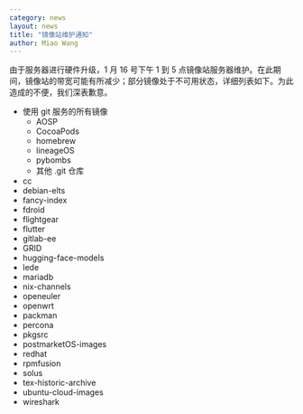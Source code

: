 ```yaml
---
category: news
layout: news
title: "镜像站维护通知"
author: Miao Wang
---
```


由于服务器进行硬件升级，1 月 16 号下午 1 到 5 点镜像站服务器维护。在此期间，镜像站的带宽可能有所减少；部分镜像处于不可用状态，详细列表如下。为此造成的不便，我们深表歉意。

* 使用 git 服务的所有镜像
  + AOSP
  + CocoaPods
  + homebrew
  + lineageOS
  + pybombs
  + 其他 .git 仓库
* cc
* debian-elts
* fancy-index
* fdroid
* flightgear
* flutter
* gitlab-ee
* GRID
* hugging-face-models
* lede
* mariadb
* nix-channels
* openeuler
* openwrt
* packman
* percona
* pkgsrc
* postmarketOS-images
* redhat
* rpmfusion
* solus
* tex-historic-archive
* ubuntu-cloud-images
* wireshark
